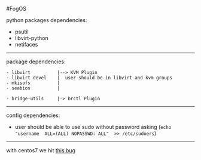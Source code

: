 #FogOS

python packages dependencies:

- psutil
- libvirt-python
- netifaces

---
package dependencies:

    - libvirt          |--> KVM Plugin
    - libvirt devel    |  user should be in libvirt and kvm groups
    - mkisofs          |
    - seabios          |
    
    - bridge-utils     |-> brctl Plugin
---

config dependencies:

- user should be able to use sudo without password asking (`echo "username  ALL=(ALL) NOPASSWD: ALL"  >> /etc/sudoers`)

---

with centos7 we hit [this bug](https://bugs.centos.org/view.php?id=10608)